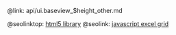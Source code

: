@link: api/ui.baseview_$height_other.md

@seolinktop: [html5 library](https://webix.com)
@seolink: [javascript excel grid](https://webix.com/widget/excel_viewer/)